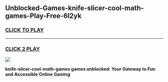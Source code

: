 
## Unblocked-Games-knife-slicer-cool-math-games-Play-Free-6l2yk
<h3>
<a href="https://premium76.site?title=knife-slicer-cool-math-games&ref=09A">CLICK TO PLAY</a></h3>
<hr>

<h3>
<a href="https://premium76.site?title=knife-slicer-cool-math-games&ref=09A">CLICK 2 PLAY</a>
  
</h3>

<a href="https://premium76.site?title=knife-slicer-cool-math-games&ref=09A"><img src="https://clearcache.store/games.png"></a>


**knife-slicer-cool-math-games games unblocked: Your Gateway to Fun and Accessible Online Gaming**
